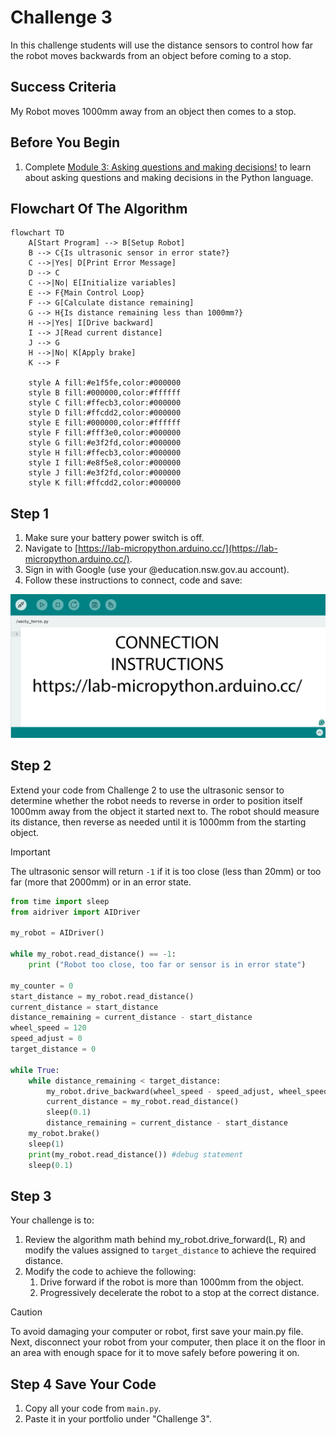 # Challenge 3

In this challenge students will use the distance sensors to control how far the robot moves backwards from an object before coming to a stop.

## Success Criteria

My Robot moves 1000mm away from an object then comes to a stop.

## Before You Begin

1. Complete [Module 3: Asking questions and making decisions!](https://groklearning.com/learn/python-for-beginners/2/0/) to learn about asking questions and making decisions in the Python language.

## Flowchart Of The Algorithm

```mermaid
flowchart TD
    A[Start Program] --> B[Setup Robot]
    B --> C{Is ultrasonic sensor in error state?}
    C -->|Yes| D[Print Error Message]
    D --> C
    C -->|No| E[Initialize variables]
    E --> F{Main Control Loop}
    F --> G[Calculate distance remaining]
    G --> H{Is distance remaining less than 1000mm?}
    H -->|Yes| I[Drive backward]
    I --> J[Read current distance]
    J --> G
    H -->|No| K[Apply brake]
    K --> F

    style A fill:#e1f5fe,color:#000000
    style B fill:#000000,color:#ffffff
    style C fill:#ffecb3,color:#000000
    style D fill:#ffcdd2,color:#000000
    style E fill:#000000,color:#ffffff
    style F fill:#fff3e0,color:#000000
    style G fill:#e3f2fd,color:#000000
    style H fill:#ffecb3,color:#000000
    style I fill:#e8f5e8,color:#000000
    style J fill:#e3f2fd,color:#000000
    style K fill:#ffcdd2,color:#000000
```

## Step 1

1. Make sure your battery power switch is off.
2. Navigate to [https://lab-micropython.arduino.cc/](https://lab-micropython.arduino.cc/).
3. Sign in with Google (use your @education.nsw.gov.au account).
4. Follow these instructions to connect, code and save:

![Animated connection instructions](images/instructions.gif "Animated connection instructions")

## Step 2

Extend your code from Challenge 2 to use the ultrasonic sensor to determine whether the robot needs to reverse in order to position itself 1000mm away from the object it started next to. The robot should measure its distance, then reverse as needed until it is 1000mm from the starting object.

> [!important]
> The ultrasonic sensor will return `-1` if it is too close (less than 20mm) or too far (more that 2000mm) or in an error state.

```python
from time import sleep
from aidriver import AIDriver

my_robot = AIDriver()

while my_robot.read_distance() == -1:
    print ("Robot too close, too far or sensor is in error state")

my_counter = 0
start_distance = my_robot.read_distance()
current_distance = start_distance
distance_remaining = current_distance - start_distance
wheel_speed = 120
speed_adjust = 0
target_distance = 0

while True:
    while distance_remaining < target_distance:
        my_robot.drive_backward(wheel_speed - speed_adjust, wheel_speed + speed_adjust)
        current_distance = my_robot.read_distance()
        sleep(0.1)
        distance_remaining = current_distance - start_distance
    my_robot.brake()
    sleep(1)
    print(my_robot.read_distance()) #debug statement
    sleep(0.1)
```

## Step 3

Your challenge is to:

1. Review the algorithm math behind my_robot.drive_forward(L, R) and modify the values assigned to `target_distance` to achieve the required distance.
2. Modify the code to achieve the following:
   1. Drive forward if the robot is more than 1000mm from the object.
   2. Progressively decelerate the robot to a stop at the correct distance.

> [!Caution]
> To avoid damaging your computer or robot, first save your main.py file. Next, disconnect your robot from your computer, then place it on the floor in an area with enough space for it to move safely before powering it on.

## Step 4 Save Your Code

1. Copy all your code from `main.py`.
2. Paste it in your portfolio under "Challenge 3".
